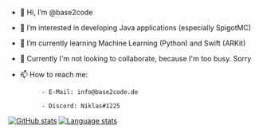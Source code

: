 - 👋 Hi, I’m @base2code
- 👀 I’m interested in developing Java applications (especially SpigotMC)
- 🌱 I’m currently learning Machine Learning (Python) and Swift (ARKit)
- 💞️ Currently I'm not looking to collaborate, because I'm too busy. Sorry
- 📫 How to reach me:

            - E-Mail: info@base2code.de
         
            - Discord: Niklas#1225

[![GitHub stats](https://github-readme-stats.vercel.app/api?username=base2code&count_private=true&theme=shades-of-purple)](https://github.com/anuraghazra/github-readme-stats)
[![Language stats](https://github-readme-stats.vercel.app/api/top-langs/?username=base2code&count_private=true&theme=shades-of-purple)](https://github.com/anuraghazra/github-readme-stats)
